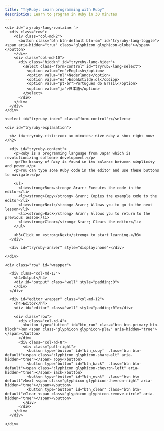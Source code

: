 ```yaml
---
title: "TryRuby: Learn programming with Ruby"
description: Learn to program in Ruby in 30 minutes
---
```


<div class="row">
  <div class="col-md-5">

    <div id="tryruby-lang-container">
      <div class="row">
        <div class="col-md-2">
          <button class="btn btn-default btn-sm" id="tryruby-lang-toggle"><span aria-hidden="true" class="glyphicon glyphicon-globe"></span></button>
        </div>
        <div class="col-md-10">
          <div class="hidden" id="tryruby-lang-hider">
            <select class="form-control" id="tryruby-lang-select">
              <option value="en">English</option>
              <option value="nl">Nederlands</option>
              <option value="es">Espa&ntilde;ol</option>
              <option value="pt-br">Português do Brasil</option>
              <option value="ja">日本語</option>
            </select>
          </div>
        </div>
      </div>
    </div>

    <select id="tryruby-index" class="form-control"></select>
  
    <div id="tryruby-explanation">

      <h2 id="tryruby-title">Got 30 minutes? Give Ruby a shot right now!</h2>

      <div id="tryruby-content">
        <p>Ruby is a programming language from Japan which is revolutionizing software development.</p>
        <p>The beauty of Ruby is found in its balance between simplicity and power.</p>
        <p>You can type some Ruby code in the editor and use these buttons to navigate:</p>
        
        <ul>
          <li><strong>Run</strong> &rarr; Executes the code in the editor</li>
          <li><strong>Copy</strong> &rarr; Copies the example code to the editor</li>
          <li><strong>Next</strong> &rarr; Allows you to go to the next lesson</li>
          <li><strong>Back</strong> &rarr; Allows you to return to the previous lesson</li>
          <li><strong>Clear</strong> &rarr; Clears the editor</li>
        </ul>

        <h3>Click on <strong>Next</strong> to start learning.</h3>
      </div>

      <div id="tryruby-answer" style="display:none"></div>

    </div>
  </div>

  <div class="col-md-7">

    <div class="row" id="wrapper">

      <div class="col-md-12">
        <h4>Output</h4>
        <div id="output" class="well" style="padding:0">
        </div>
      </div>

      <div id="editor_wrapper" class="col-md-12">
        <h4>Editor</h4>
        <div id="editor" class="well" style="padding:0"></div>

        <div class="row">
          <div class="col-md-4">
            <button type="button" id="btn_run" class="btn btn-primary btn-block">Run <span class="glyphicon glyphicon-play" aria-hidden="true"></span></button>
          </div>
          <div class="col-md-8">
            <div class="pull-right">
              <button type="button" id="btn_copy"  class="btn btn-default"><span class="glyphicon glyphicon-share-alt" aria-hidden="true"></span> Copy</button>
              <button type="button" id="btn_back"  class="btn btn-default"><span class="glyphicon glyphicon-chevron-left" aria-hidden="true"></span> Back</button>
              <button type="button" id="btn_next"  class="btn btn-default">Next <span class="glyphicon glyphicon-chevron-right" aria-hidden="true"></span></button>
              <button type="button" id="btn_clear" class="btn btn-default">Clear <span class="glyphicon glyphicon-remove-circle" aria-hidden="true"></span></button>
            </div>
          </div>
        </div>
      </div>

    </div>
  </div>
</div>

<script>Opal.load('try_ruby');</script>
